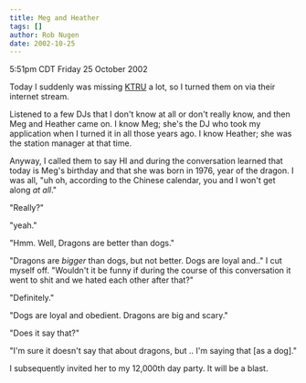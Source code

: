 ```yaml
---
title: Meg and Heather
tags: []
author: Rob Nugen
date: 2002-10-25
---
```


<p class=date>5:51pm CDT Friday 25 October 2002</p>

<p>Today I suddenly was missing <a href="https://www.ktru.org">KTRU</a>
a lot, so I turned them on via their internet stream.</p>

<p>Listened to a few DJs that I don't know at all or don't really
know, and then Meg and Heather came on.  I know Meg; she's the DJ who
took my application when I turned it in all those years ago.  I know
Heather; she was the station manager at that time.</p>

<p>Anyway, I called them to say HI and during the conversation learned
that today is Meg's birthday and that she was born in 1976, year of
the dragon.  I was all, "uh oh, according to the Chinese calendar, you
and I won't get along <em>at all</em>."</p>

<p>"Really?"</p>

<p>"yeah."</p>

<p>"Hmm.  Well, Dragons are better than dogs."</p>

<p>"Dragons are <em>bigger</em> than dogs, but not better.  Dogs are
loyal and.." I cut myself off.  "Wouldn't it be funny if during the
course of this conversation it went to shit and we hated each other
after that?"</p>

<p>"Definitely."</p>

<p>"Dogs are loyal and obedient.  Dragons are big and scary."</p>

<p>"Does it say that?"</p>

<p>"I'm sure it doesn't say that about dragons, but .. I'm saying
that [as a dog]."</p>

<p>I subsequently invited her to my 12,000th day party.  It will be a
blast.</p>
